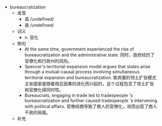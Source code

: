 - bureaucratization
  - 发音
    - 英 /undefined/
    - 美 /undefined/
  - 词义
    - n. 官化
  - 例句
    - At the same time, government experienced the rise of bureaucratization and the administrative state. 同时，政府经历了官僚化和行政州的风险。
    - Spencer's territorial-expansion model argues that states arise through a mutual-causal process involving simultaneous territorial expansion and bureaucratization. 斯宾塞的领土扩张模式主张国家是随着相互因果的进化而兴起的，这个过程包含了领土扩张和官僚化得同时性。
    - Bureaucrats, engaging in trade led to tradespeople 's bureaucratization and further caused tradespeople 's intervening with political affairs. 官僚经商导致了商人的官僚化，进而出现了商人干政的局面。
  - 补充
